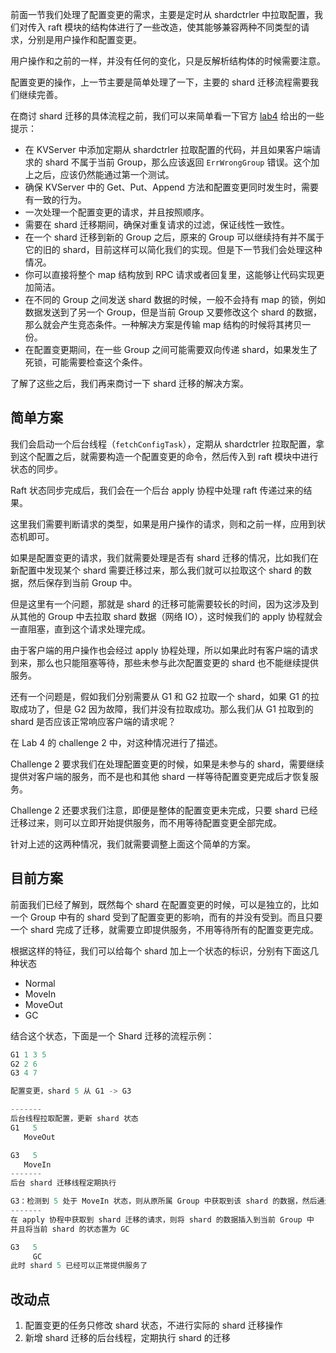 前面一节我们处理了配置变更的需求，主要是定时从 shardctrler 中拉取配置，我们对传入 raft 模块的结构体进行了一些改造，使其能够兼容两种不同类型的请求，分别是用户操作和配置变更。

用户操作和之前的一样，并没有任何的变化，只是反解析结构体的时候需要注意。

配置变更的操作，上一节主要是简单处理了一下，主要的 shard 迁移流程需要我们继续完善。

在商讨 shard 迁移的具体流程之前，我们可以来简单看一下官方 [lab4](https://pdos.csail.mit.edu/6.824/labs/lab-shard.html) 给出的一些提示：

- 在 KVServer 中添加定期从 shardctrler 拉取配置的代码，并且如果客户端请求的 shard 不属于当前 Group，那么应该返回 `ErrWrongGroup` 错误。这个加上之后，应该仍然能通过第一个测试。
- 确保 KVServer 中的 Get、Put、Append 方法和配置变更同时发生时，需要有一致的行为。
- 一次处理一个配置变更的请求，并且按照顺序。
- 需要在 shard 迁移期间，确保对重复请求的过滤，保证线性一致性。
- 在一个 shard 迁移到新的 Group 之后，原来的 Group 可以继续持有并不属于它的旧的 shard，目前这样可以简化我们的实现。但是下一节我们会处理这种情况。
- 你可以直接将整个 map 结构放到 RPC 请求或者回复里，这能够让代码实现更加简洁。
- 在不同的 Group 之间发送 shard 数据的时候，一般不会持有 map 的锁，例如数据发送到了另一个 Group，但是当前 Group 又要修改这个 shard 的数据，那么就会产生竞态条件。一种解决方案是传输 map 结构的时候将其拷贝一份。
- 在配置变更期间，在一些 Group 之间可能需要双向传递 shard，如果发生了死锁，可能需要检查这个条件。

了解了这些之后，我们再来商讨一下 shard 迁移的解决方案。

## 简单方案

我们会启动一个后台线程（`fetchConfigTask`），定期从 shardctrler 拉取配置，拿到这个配置之后，就需要构造一个配置变更的命令，然后传入到 raft 模块中进行状态的同步。

Raft 状态同步完成后，我们会在一个后台 apply 协程中处理 raft 传递过来的结果。

这里我们需要判断请求的类型，如果是用户操作的请求，则和之前一样，应用到状态机即可。

如果是配置变更的请求，我们就需要处理是否有 shard 迁移的情况，比如我们在新配置中发现某个 shard 需要迁移过来，那么我们就可以拉取这个 shard 的数据，然后保存到当前 Group 中。

但是这里有一个问题，那就是 shard 的迁移可能需要较长的时间，因为这涉及到从其他的 Group 中去拉取 shard 数据（网络 IO），这时候我们的 apply 协程就会一直阻塞，直到这个请求处理完成。

由于客户端的用户操作也会经过 apply 协程处理，所以如果此时有客户端的请求到来，那么也只能阻塞等待，那些未参与此次配置变更的 shard 也不能继续提供服务。

还有一个问题是，假如我们分别需要从 G1 和 G2 拉取一个 shard，如果 G1 的拉取成功了，但是 G2 因为故障，我们并没有拉取成功。那么我们从 G1 拉取到的 shard 是否应该正常响应客户端的请求呢？

在 Lab 4 的 challenge 2 中，对这种情况进行了描述。

Challenge 2 要求我们在处理配置变更的时候，如果是未参与的 shard，需要继续提供对客户端的服务，而不是也和其他 shard 一样等待配置变更完成后才恢复服务。

Challenge 2 还要求我们注意，即便是整体的配置变更未完成，只要 shard 已经迁移过来，则可以立即开始提供服务，而不用等待配置变更全部完成。

针对上述的这两种情况，我们就需要调整上面这个简单的方案。

## 目前方案

前面我们已经了解到，既然每个 shard 在配置变更的时候，可以是独立的，比如一个 Group 中有的 shard 受到了配置变更的影响，而有的并没有受到。而且只要一个 shard 完成了迁移，就需要立即提供服务，不用等待所有的配置变更完成。

根据这样的特征，我们可以给每个 shard 加上一个状态的标识，分别有下面这几种状态

- Normal
- MoveIn
- MoveOut
- GC

结合这个状态，下面是一个 Shard 迁移的流程示例：

```Go
G1 1 3 5
G2 2 6
G3 4 7

配置变更，shard 5 从 G1 -> G3

-------
后台线程拉取配置，更新 shard 状态
G1   5
   MoveOut

G3   5
   MoveIn
-------
后台 shard 迁移线程定期执行

G3：检测到 5 处于 MoveIn 状态，则从原所属 Group 中获取到该 shard 的数据，然后通过 raft 模块进行同步
-------
在 apply 协程中获取到 shard 迁移的请求，则将 shard 的数据插入到当前 Group 中
并且将当前 shard 的状态置为 GC

G3   5
     GC
此时 shard 5 已经可以正常提供服务了
```

## 改动点

1. 配置变更的任务只修改 shard 状态，不进行实际的 shard 迁移操作
2. 新增 shard 迁移的后台线程，定期执行 shard 的迁移